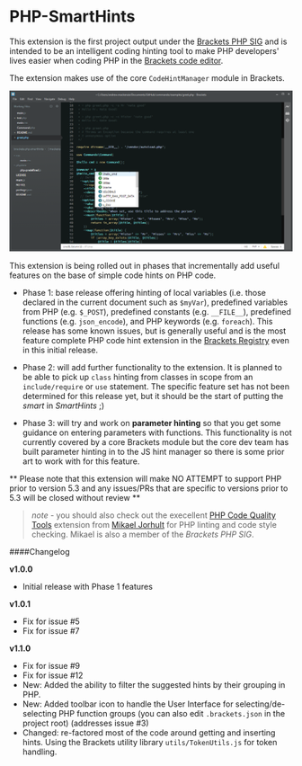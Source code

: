 PHP-SmartHints
==============

This extension is the first project output under the [Brackets PHP SIG](http://brackets-php-sig.github.io/)
and is intended to be an intelligent coding hinting tool to make PHP developers' lives easier when 
coding PHP in the [Brackets code editor](http://brackets.io).  

The extension makes use of the core `CodeHintManager` module in Brackets.

![screenshot](php-smarthints_ss.png)

This extension is being rolled out in phases that incrementally add useful features on the base of simple
code hints on PHP code.

* Phase 1: base release offering hinting of local variables (i.e. those declared in the current document such as `$myVar`),
predefined variables from PHP (e.g. `$_POST`), predefined constants (e.g. `__FILE__`), predefined functions (e.g. `json_encode`), and PHP keywords (e.g. `foreach`).  This release has some known issues, but is generally useful
and is the most feature complete PHP code hint extension in the [Brackets Registry](https://brackets-registry.aboutweb.com/) even in this initial release.

* Phase 2: will add further functionality to the extension.  It is planned to be able to pick up `class` hinting 
from classes in scope from an `include/require` or `use` statement.  The specific feature set has not been
determined for this release yet, but it should be the start of putting the *smart* in *SmartHints* ;)

* Phase 3: will try and work on **parameter hinting** so that you get some guidance on entering parameters 
with functions.  This functionality is not currently covered by a core Brackets module but the core dev team
has built parameter hinting in to the JS hint manager so there is some prior art to work with for this feature.

** Please note that this extension will make NO ATTEMPT to support PHP prior to version 5.3 and any issues/PRs
that are specific to versions prior to 5.3 will be closed without review **

> *note* - you should also check out the execellent [PHP Code Quality Tools](https://github.com/mikaeljorhult/brackets-php-code-quality-tools) extension from [Mikael Jorhult](https://github.com/mikaeljorhult) for PHP linting and code style checking.  Mikael is also a member
of the *Brackets PHP SIG*.

####Changelog

**v1.0.0**

* Initial release with Phase 1 features

**v1.0.1**

* Fix for issue #5
* Fix for issue #7

**v1.1.0**

* Fix for issue #9
* Fix for issue #12
* New: Added the ability to filter the suggested hints by their grouping in PHP.
* New: Added toolbar icon to handle the User Interface for selecting/de-selecting PHP function groups (you can also edit `.brackets.json` in the project root) (addresses issue #3)
* Changed: re-factored most of the code around getting and inserting hints.  Using the Brackets utility library `utils/TokenUtils.js` for token handling.



